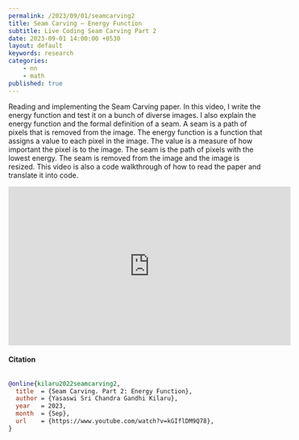 ```yaml
---
permalink: /2023/09/01/seamcarving2
title: Seam Carving — Energy Function
subtitle: Live Coding Seam Carving Part 2
date: 2023-09-01 14:00:00 +0530
layout: default
keywords: research
categories:
    - nn
    - math
published: true
---
```


Reading and implementing the Seam Carving paper. In this video, I write the energy function and test it on a bunch of diverse images. I also explain the energy function and the formal definition of a seam. A seam is a path of pixels that is removed from the image. The energy function is a function that assigns a value to each pixel in the image. The value is a measure of how important the pixel is to the image. The seam is the path of pixels with the lowest energy. The seam is removed from the image and the image is resized. This video is also a code walkthrough of how to read the paper and translate it into code.

<center>
<iframe width="560" height="315" src="https://www.youtube-nocookie.com/embed/kGIflDM9Q78?si=tW0nEWa1AgUfDH_V" title="YouTube video player" frameborder="0" allow="accelerometer; autoplay; clipboard-write; encrypted-media; gyroscope; picture-in-picture; web-share" referrerpolicy="strict-origin-when-cross-origin" allowfullscreen></iframe>
</center>

#### Citation

```bibtex

@online{kilaru2022seamcarving2,
  title  = {Seam Carving. Part 2: Energy Function},
  author = {Yasaswi Sri Chandra Gandhi Kilaru},
  year   = 2023,
  month  = {Sep},
  url    = {https://www.youtube.com/watch?v=kGIflDM9Q78},
}
```

